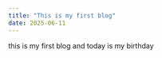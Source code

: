 ```yaml
---
title: "This is my first blog"
date: 2025-06-11
---  
```

this is my first blog and today is my birthday
